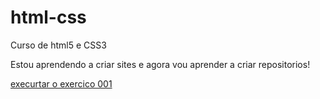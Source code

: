 # html-css
 Curso de html5 e CSS3

 Estou aprendendo a criar sites e agora vou aprender a criar repositorios!

 <a href="https://esc20.github.io/html-css/"> execurtar o exercico 001 </a>
